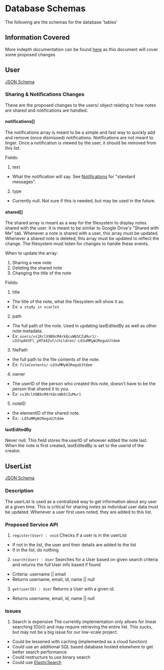 # Database Schemas
The following are the schemas for the database 'tables'

## Information Covered
More indepth documentation can be found [here](/electron/documentation/DatabaseSchemas.md) as this document will cover some proposed changes

## User
[JSON Schema](user.schema.json)

### Sharing & Notifications Changes
These are the proposed changes to the users/ object relating to how notes are shared and notifications are handled.

#### notifications[]
The notifications array is meant to be a simple and fast way to quickly add and remove (once dismissed) notifications. Notifications are not meant to linger. Once a notification is viewed by the user, it should be removed from this list. 

Fields:
1. text
- What the notification will say. See [Notifications](Notifications.md) for "standard messages".
2. type
- Currently null. Not sure if this is needed, but may be used in the future.

#### shared[]
The shared array is meant as a way for the filesystem to display notes shared with the user. It is meant to be similar to Google Drive's "Shared with Me" tab. Whenever a note is shared with a user, this array must be updated. Whenever a shared note is deleted, this array must be updated to reflect the change. The filesystem must listen for changes to handle these events.

When to update the array:
1. Sharing a new note
2. Deleting the shared note
3. Changing the title of the note

Fields:
1. title
- The title of the note, what the filesystem will show it as.
- Ex: `a study in scarlet`
2. path
- The full path of the note. Used in updating lastEditedBy as well as other note metadata.
- Ex: `users/vs1RclX9B9cM4rkQcvWb5CZuMur1/-LO3tpAXVFl_yHTd4ZuY/children/-LO3uMMyWJReguUJtdem`
3. filePath
- the full path to the file contents of the note.
- Ex: `fileContents/-LO3uMMyWJReguUJtdem`
4. owner
- The userID of the person who created this note, doesn't have to be the person that shared it to you.
- Ex: `vs1RclX9B9cM4rkQcvWb5CZuMur1`
5. noteID
- the elementID of the shared note.
- Ex: `-LO3uMMyWJReguUJtdem`

#### lastEditedBy
Never null. This field stores the userID of whoever edited the note last. When the note is first created, lastEditedBy is set to the userid of the creator. 

## UserList
[JSON Schema](userList.schema.json)

### Description
The userList is used as a centralized way to get information about any user at a given time. This is critical for sharing notes as individual user data must be updated. Whenever a user first uses noted, they are added to this list.

### Proposed Service API
1. `register(User) : void`
Checks if a user is in the userList
- If not in the list, the user and their details are added to the list
- If in the list, do nothing
2. `search(User) : User`
Searches for a User based on given search criteria and returns the full User info based if found
- Criteria: username || email
- Returns username, email, id, name || null
3. `get(userID) : User`
Returns a User with a given id.
- Returns username, email, id, name || null

### Issues
1. Search is expensive
The currently implementation only allows for linear searching (O(n)) and may require retrieving the entire list. This sucks, but may not be a big issue for our low-scale project.
- Could be lessened with caching (implemented as a cloud function)
- Could use an additional SQL based database hosted elsewhere to get better search performance
- Could restructure to use binary search
- Could use [ElasticSearch](https://www.elastic.co/products/elasticsearch)